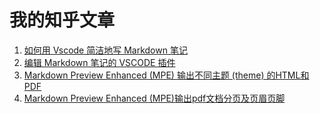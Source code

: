 # 我的知乎文章

1. [如何用 Vscode 简洁地写 Markdown 笔记](./VSCODE_Paper_2022_0330.md)
1. [编辑 Markdown 笔记的 VSCODE 插件](./VSCODE_Extension_2022_0331.md)
1. [Markdown Preview Enhanced (MPE) 输出不同主题 (theme) 的HTML和PDF](./VSCODE_Print_HTML_0405.md)
1. [Markdown Preview Enhanced (MPE)输出pdf文档分页及页眉页脚](./VSCODE_PDF_split_footer_header_0405.md)